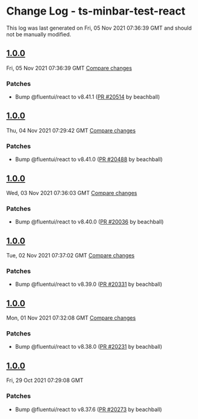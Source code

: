 # Change Log - ts-minbar-test-react

This log was last generated on Fri, 05 Nov 2021 07:36:39 GMT and should not be manually modified.

<!-- Start content -->

## [1.0.0](https://github.com/microsoft/fluentui/tree/ts-minbar-test-react_v1.0.0)

Fri, 05 Nov 2021 07:36:39 GMT 
[Compare changes](https://github.com/microsoft/fluentui/compare/ts-minbar-test-react_v1.0.0..ts-minbar-test-react_v1.0.0)

### Patches

- Bump @fluentui/react to v8.41.1 ([PR #20514](https://github.com/microsoft/fluentui/pull/20514) by beachball)

## [1.0.0](https://github.com/microsoft/fluentui/tree/ts-minbar-test-react_v1.0.0)

Thu, 04 Nov 2021 07:29:42 GMT 
[Compare changes](https://github.com/microsoft/fluentui/compare/ts-minbar-test-react_v1.0.0..ts-minbar-test-react_v1.0.0)

### Patches

- Bump @fluentui/react to v8.41.0 ([PR #20488](https://github.com/microsoft/fluentui/pull/20488) by beachball)

## [1.0.0](https://github.com/microsoft/fluentui/tree/ts-minbar-test-react_v1.0.0)

Wed, 03 Nov 2021 07:36:03 GMT 
[Compare changes](https://github.com/microsoft/fluentui/compare/ts-minbar-test-react_v1.0.0..ts-minbar-test-react_v1.0.0)

### Patches

- Bump @fluentui/react to v8.40.0 ([PR #20036](https://github.com/microsoft/fluentui/pull/20036) by beachball)

## [1.0.0](https://github.com/microsoft/fluentui/tree/ts-minbar-test-react_v1.0.0)

Tue, 02 Nov 2021 07:37:02 GMT 
[Compare changes](https://github.com/microsoft/fluentui/compare/ts-minbar-test-react_v1.0.0..ts-minbar-test-react_v1.0.0)

### Patches

- Bump @fluentui/react to v8.39.0 ([PR #20331](https://github.com/microsoft/fluentui/pull/20331) by beachball)

## [1.0.0](https://github.com/microsoft/fluentui/tree/ts-minbar-test-react_v1.0.0)

Mon, 01 Nov 2021 07:32:08 GMT 
[Compare changes](https://github.com/microsoft/fluentui/compare/ts-minbar-test-react_v1.0.0..ts-minbar-test-react_v1.0.0)

### Patches

- Bump @fluentui/react to v8.38.0 ([PR #20231](https://github.com/microsoft/fluentui/pull/20231) by beachball)

## [1.0.0](https://github.com/microsoft/fluentui/tree/ts-minbar-test-react_v1.0.0)

Fri, 29 Oct 2021 07:29:08 GMT

### Patches

- Bump @fluentui/react to v8.37.6 ([PR #20273](https://github.com/microsoft/fluentui/pull/20273) by beachball)
